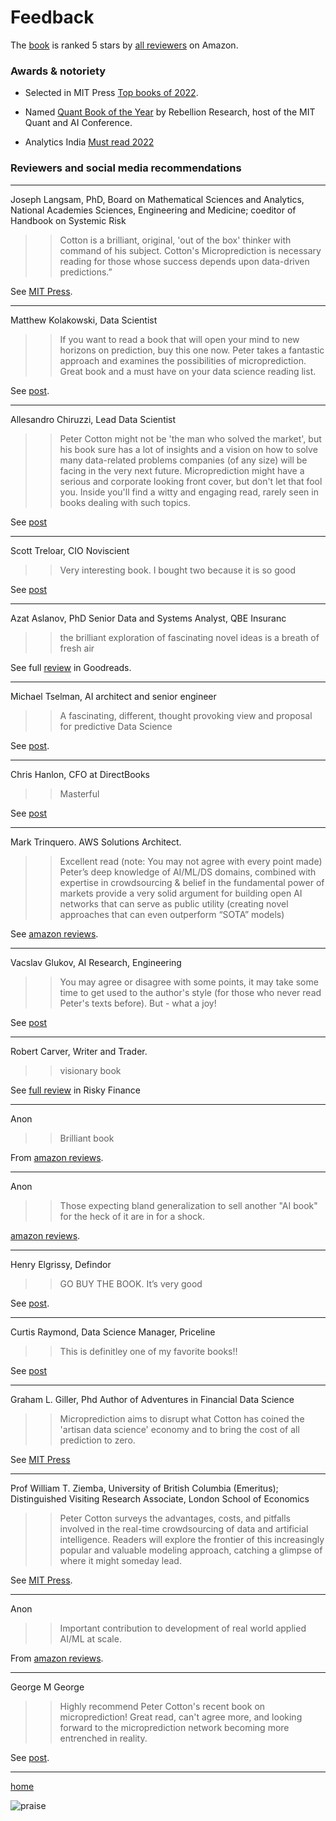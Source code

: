 # Feedback

The [book](https://mitpress.mit.edu/9780262047326/microprediction/) is ranked 5 stars by [all reviewers](https://www.amazon.com/Microprediction-Building-Open-AI-Network/dp/0262047322#customerReviews) on Amazon.  

### Awards & notoriety

* Selected in MIT Press [Top books of 2022](https://www.linkedin.com/posts/petercotton_the-best-of-2022-activity-7023032692648603648-PE-8?utm_source=share&utm_medium=member_desktop). 

* Named [Quant Book of the Year](https://www.einnews.com/pr_news/607159555/microprediction-named-quant-book-of-the-year-by-rebellion-research) by Rebellion Research, host of the MIT Quant and AI Conference. 

* Analytics India [Must read 2022](https://analyticsindiamag.com/must-read-ai-books-released-in-2022/)


### Reviewers and social media recommendations

---

Joseph Langsam, PhD,
Board on Mathematical Sciences and Analytics, National Academies Sciences, Engineering and Medicine; coeditor of Handbook on Systemic Risk

>>Cotton is a brilliant, original, 'out of the box' thinker with command of his subject. Cotton's Microprediction is necessary reading for those whose success depends upon data-driven predictions.”

See [MIT Press](https://mitpress.mit.edu/9780262047326/microprediction/). 

---

Matthew Kolakowski, Data Scientist

>> If you want to read a book that will open your mind to new horizons on prediction, buy this one now. Peter takes a fantastic approach and examines the possibilities of microprediction. Great book and a must have on your data science reading list.

See [post](https://www.linkedin.com/posts/outcastdatascientist_datascience-technolgy-programming-activity-6999115308145750016-eSP8?utm_source=share&utm_medium=member_desktop).

---

Allesandro Chiruzzi, Lead Data Scientist

>> Peter Cotton might not be 'the man who solved the market', but his book sure has a lot of insights and a vision on how to solve many data-related problems companies (of any size) will be facing in the very next future. Microprediction might have a serious and corporate looking front cover, but don't let that fool you. Inside you'll find a witty and engaging read, rarely seen in books dealing with such topics.

See [post](https://www.linkedin.com/posts/alechrz_microprediction-activity-7024768364598198272-26LG?utm_source=share&utm_medium=member_desktop)

___

Scott Treloar, CIO Noviscient

>> Very interesting book. I bought two because it is so good

See [post](https://www.linkedin.com/feed/update/urn:li:activity:7011135628733988864?commentUrn=urn%3Ali%3Acomment%3A%28activity%3A7011135628733988864%2C7011173109986729984%29&dashCommentUrn=urn%3Ali%3Afsd_comment%3A%287011173109986729984%2Curn%3Ali%3Aactivity%3A7011135628733988864%29)

---

Azat Aslanov, PhD 
Senior Data and Systems Analyst, QBE Insuranc

>> the brilliant exploration of fascinating novel ideas is a breath of fresh air

See full [review](https://www.goodreads.com/book/show/60323335-microprediction) in Goodreads.

---

Michael Tselman, AI architect and senior engineer 

>> A fascinating, different, thought provoking view and proposal for predictive Data Science

See [post](https://www.linkedin.com/posts/michaeltselman_peter-cotton-is-my-companion-for-todays-activity-7010953216074936321-eq3b?utm_source=share&utm_medium=member_desktop). 

---

Chris Hanlon, CFO at DirectBooks

>> Masterful 

See [post](https://www.linkedin.com/posts/chrishanlon41_thanks-and-congrats-to-peter-cotton-for-this-activity-7006063342142242817-44Dy?utm_source=share&utm_medium=member_desktop)

---

Mark Trinquero. AWS Solutions Architect.

>> Excellent read (note: You may not agree with every point made) Peter’s deep knowledge of AI/ML/DS domains, combined with expertise in crowdsourcing & belief in the fundamental power of markets provide a very solid argument for building open AI networks that can serve as public utility (creating novel approaches that can even outperform “SOTA” models)

See [amazon reviews](https://www.amazon.com/product-reviews/0262047322/ref=cm_cr_arp_d_show_all?ie=UTF8&reviewerType=all_reviews&pageNumber=1#reviews-filter-bar).

---

Vacslav Glukov, AI Research, Engineering

>> You may agree or disagree with some points, it may take some time to get used to the author's style (for those who never read Peter's texts before). But - what a joy!

See [post](https://www.linkedin.com/posts/vacslav-glukhov_microprediction-building-an-open-ai-network-activity-6996051627493199872-gz0s?utm_source=share&utm_medium=member_desktop)

---

Robert Carver, Writer and Trader. 

>> visionary book

See [full review](https://riskyfinance.com/2022/09/22/microprediction-building-an-open-ai-network/) in Risky Finance

---

Anon

>> Brilliant book

From [amazon reviews](https://www.amazon.com/product-reviews/0262047322/ref=cm_cr_arp_d_show_all?ie=UTF8&reviewerType=all_reviews&pageNumber=1#reviews-filter-bar). 

---

Anon

>> Those expecting bland generalization to sell another "AI book" for the heck of it are in for a shock.

[amazon reviews](https://www.amazon.com/product-reviews/0262047322/ref=cm_cr_arp_d_show_all?ie=UTF8&reviewerType=all_reviews&pageNumber=1#reviews-filter-bar). 

----

Henry Elgrissy, Defindor

>> GO BUY THE BOOK. It’s very good

See [post](https://www.linkedin.com/posts/petercotton_microprediction-building-an-open-ai-network-activity-7009337240870862848-J1jN?utm_source=share&utm_medium=member_desktop).

___ 

Curtis Raymond, Data Science Manager, Priceline

>> This is definitley one of my favorite books!!

See [post](https://www.linkedin.com/feed/update/urn:li:activity:7010953216074936321?commentUrn=urn%3Ali%3Acomment%3A%28activity%3A7010953216074936321%2C7011323407220826112%29&dashCommentUrn=urn%3Ali%3Afsd_comment%3A%287011323407220826112%2Curn%3Ali%3Aactivity%3A7010953216074936321%29)

---

Graham L. Giller, Phd
Author of Adventures in Financial Data Science

>>Microprediction aims to disrupt what Cotton has coined the 'artisan data science' economy and to bring the cost of all prediction to zero.

See [MIT Press](https://mitpress.mit.edu/9780262047326/microprediction/)

---

Prof William T. Ziemba, 
University of British Columbia (Emeritus); 
Distinguished Visiting Research Associate, London School of Economics

>>Peter Cotton surveys the advantages, costs, and pitfalls involved in the real-time crowdsourcing of data and artificial intelligence. Readers will explore the frontier of this increasingly popular and valuable modeling approach, catching a glimpse of where it might someday lead.

See [MIT Press](https://mitpress.mit.edu/9780262047326/microprediction/).


---

Anon

>> Important contribution to development of real world applied AI/ML at scale.

From [amazon reviews](https://www.amazon.com/product-reviews/0262047322/ref=cm_cr_arp_d_show_all?ie=UTF8&reviewerType=all_reviews&pageNumber=1#reviews-filter-bar). 


--- 

George M George

>> Highly recommend Peter Cotton's recent book on microprediction! Great read, can't agree more, and looking forward to the microprediction network becoming more entrenched in reality.

See [post](https://www.linkedin.com/posts/georg-m-goerg_chatgpt-timeseries-chatgpt-activity-7006471903070560256-vhtF?utm_source=share&utm_medium=member_desktop).

---




[home](https://microprediction.github.io/building_an_open_ai_network/)



![praise](/building_an_open_ai_network/assets/images/praise_and_criticism.png)


